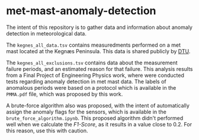 # met-mast-anomaly-detection
The intent of this repository is to gather data and information about anomaly detection in meteorological data.

The `kegnes_all_data.tsv` contains measuredments performed on a met mast located at the Kegnæs Peninsula. This data is shared publicly by [DTU](https://doi.org/10.11583/DTU.14135618).

The `kegnes_all_exclusions.tsv` contains data about the measurement failure periods, and an estimated reason for that failure. This analysis results from a Final Project of Engineering Physics work, where were conducted tests regarding anomaly detection in met mast data. The labels of anomalous periods were based on a protocol which is available in the `PMMA.pdf` file, which was proposed by this work.

A brute-force algorithm also was proposed, with the intent of automatically assign the anomaly flags for the sensors, which is available in the `brute_force_algorithm.ipynb`. This proposed algorithm didn't performed well when we calculate the *F1-Score*, as it results in a value close to 0.2. For this reason, use this with caution.
